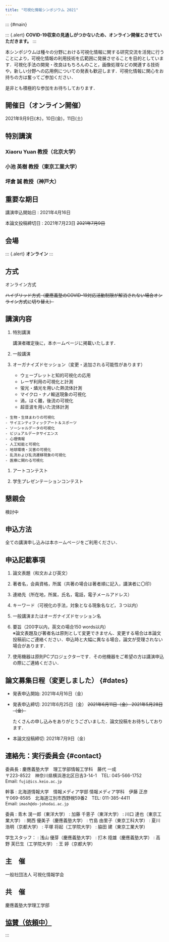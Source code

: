 ```yaml
---
title: "可視化情報シンポジウム 2021"
---
```


<!-- -->

::: {#main}

::: {.alert}
**COVID-19収束の見通しがつかないため、オンライン開催とさせていただきます。**
:::

本シンポジウムは種々の分野における可視化情報に関する研究交流を活発に行うことにより，可視化情報の利用技術を広範囲に発展させることを目的としています．可視化手法の開発・改良はもちろんのこと，画像処理などの関連する技術や，新しい分野への応用例についての発表も歓迎します．可視化情報に関心をお持ちの方は奮ってご参加ください．

是非とも積極的な参加をお待ちしております．

## 開催日（オンライン開催）

2021年9月9日(木)，10日(金)，11日(土)

## 特別講演

### Xiaoru Yuan 教授（北京大学）

### 小池 英樹 教授（東京工業大学）

### 坪倉 誠 教授（神戸大）


## 重要な期日

講演申込開始日
: 2021年4月16日

本論文投稿締切日
: 2021年7月23日 ~~2021年7月9日~~


## 会場

::: {.alert}
**オンライン**
:::

<!--
慶應義塾大学日吉キャンパス来往舎<br/>
〒223-8521神奈川県横浜市港北区日吉4丁目1-1<br/>
[日吉キャンパス](http://www.hc.keio.ac.jp/ja/hiyoshi_campus/guide/) / 来往舎
-->

## 方式

オンライン方式

~~ハイブリッド方式（慶應義塾のCOVID-19対応活動制限が解消されない場合オンライン方式に切り替え）~~

## 講演内容

1. 特別講演

    講演者確定後に，本ホームページに掲載いたします．

1. 一般講演

1. オーガナイズドセッション（変更・追加される可能性があります）

    - ウェーブレットと知的可視化の応用
    - レーザ利用の可視化と計測
    - 蛍光・燐光を用いた熱流体計測
    - マイクロ・ナノ輸送現象の可視化
    - 渦，はく離，後流の可視化
    - 超音波を用いた流体計測
<!--- 混相流と可視化 -->
<!--- 音と振動の可視化 -->
<!--- 流体機械に関連した物理現象の可視化 -->
    - 生物・生体まわりの可視化
    - サイエンティフィックアート＆スポーツ
    - ソーシャルデータの可視化
    - ビジュアルデータサイエンス
    - 心理情報
    - 人工知能と可視化
    - 地球環境・災害の可視化
    - 乱流および乱流遷移現象の可視化
    - 医療に関わる可視化

1. アートコンテスト

1. 学生プレゼンテーションコンテスト

## 懇親会

検討中

<!-- 来往舎内ファカルティラウンジで開催予定 **-->

<!-- ## [ホームページ](https://www.vsj.jp/symp2021/) （近日公開） -->

## 申込方法

全ての講演申し込みは本ホームページをご利用ください．

## 申込記載事項

1. 論文表題（和文および英文）

1. 著者名，会員資格，所属（共著の場合は著者順に記入，講演者に〇印）

1. 連絡先（所在地，所属，氏名，電話，電子メールアドレス）

1. キーワード（可視化の手法，対象となる現象名など，３つ以内）

1. 一般講演またはオーガナイズドセッション名

1. 要旨（200字以内，英文の場合150 words以内）<br/>
    ※論文表題及び著者名は原則として変更できません．変更する場合は本論文投稿前にご連絡ください．申込時と大幅に異なる場合，論文が受理されない場合があります．

1. 使用機器は原則PCプロジェクターです．その他機器をご希望の方は講演申込の際にご連絡ください．

## 論文募集日程（変更しました） {#dates}

- 発表申込開始: 2021年4月16日（金）

- 発表申込締切: 2021年6月25日（金） ~~2021年6月11日（金） 2021年5月28日（金）~~

    たくさんの申し込みをありがとうございました．論文投稿をお待ちしております．

- 本論文投稿締切: 2021年7月9日（金）

## 連絡先：実行委員会 {#contact}

委員長
: 慶應義塾大学　理工学部情報工学科　藤代 一成</br>
    〒223-8522　神奈川県横浜港北区日吉3-14-1　TEL: 045-566-1752<br/>
    Email: `fuji@ics.keio.ac.jp`

幹事
: 北海道情報大学　情報メディア学部 情報メディア学科　伊藤 正彦</br>
    〒069-8585　北海道江別市西野幌59番2　TEL: 011-385-4411<br/>
    Email: `imash@do-johodai.ac.jp`

委員
: 青木 滉一郎（東洋大学）
: 加藤 千恵子（東洋大学）
: 川口 達也（東京工業大学）
: 関西 優美子（慶應義塾大学）
: 竹島 由里子（東京工科大学）
: 夏川 浩明（京都大学）
: 平塚 将起（工学院大学）
: 脇田 建（東京工業大学）

学生スタッフ：
: 浅山 優芽（慶應義塾大学）
: 打木 陸雄（慶應義塾大学）
: 高野 芙巳生（工学院大学）
: 王 婷（京都大学）

<!--
アートコンテスト担当（第48回）：
: 東洋大学 青木 滉一郎
: 東洋大学 加藤千恵子
-->


## 主　催

一般社団法人 可視化情報学会

## 共　催

慶應義塾大学理工学部

## [協賛（依頼中）](support.html)

:::
